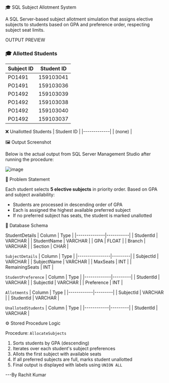 🎓 SQL Subject Allotment System

A SQL Server-based subject allotment simulation that assigns elective subjects to students based on GPA and preference order, respecting subject seat limits.

OUTPUT PREVIEW
### 🎓 Allotted Students
| Subject ID | Student ID  |
|------------|-------------|
| PO1491     | 159103041   |
| PO1491     | 159103036   |
| PO1492     | 159103039   |
| PO1492     | 159103038   |
| PO1492     | 159103040   |
| PO1492     | 159103037   |

 ❌ Unallotted Students
| Student ID  |
|-------------|
| (none)   |



 🖼️ Output Screenshot

Below is the actual output from SQL Server Management Studio after running the procedure:

![image](https://github.com/user-attachments/assets/e11ef187-5685-41a3-971b-5acb45e0d8da)

 📖 Problem Statement

Each student selects **5 elective subjects** in priority order. Based on GPA and subject availability:

- Students are processed in descending order of GPA
- Each is assigned the highest available preferred subject
- If no preferred subject has seats, the student is marked unallotted

 🧱 Database Schema

 StudentDetails
| Column       | Type      |
|--------------|-----------|
| StudentId    | VARCHAR   |
| StudentName  | VARCHAR   |
| GPA          | FLOAT     |
| Branch       | VARCHAR   |
| Section      | CHAR      |

 `SubjectDetails`
| Column         | Type    |
|----------------|---------|
| SubjectId      | VARCHAR |
| SubjectName    | VARCHAR |
| MaxSeats       | INT     |
| RemainingSeats | INT     |

 `StudentPreference`
| Column      | Type    |
|-------------|---------|
| StudentId   | VARCHAR |
| SubjectId   | VARCHAR |
| Preference  | INT     |

 `Allotments`
| Column     | Type    |
|------------|---------|
| SubjectId  | VARCHAR |
| StudentId  | VARCHAR |

 `UnallotedStudents`
| Column     | Type    |
|------------|---------|
| StudentId  | VARCHAR |

 ⚙️ Stored Procedure Logic

Procedure: `AllocateSubjects`

1. Sorts students by GPA (descending)
2. Iterates over each student's subject preferences
3. Allots the first subject with available seats
4. If all preferred subjects are full, marks student unallotted
5. Final output is displayed with labels using `UNION ALL`

---By Rachit Kumar


